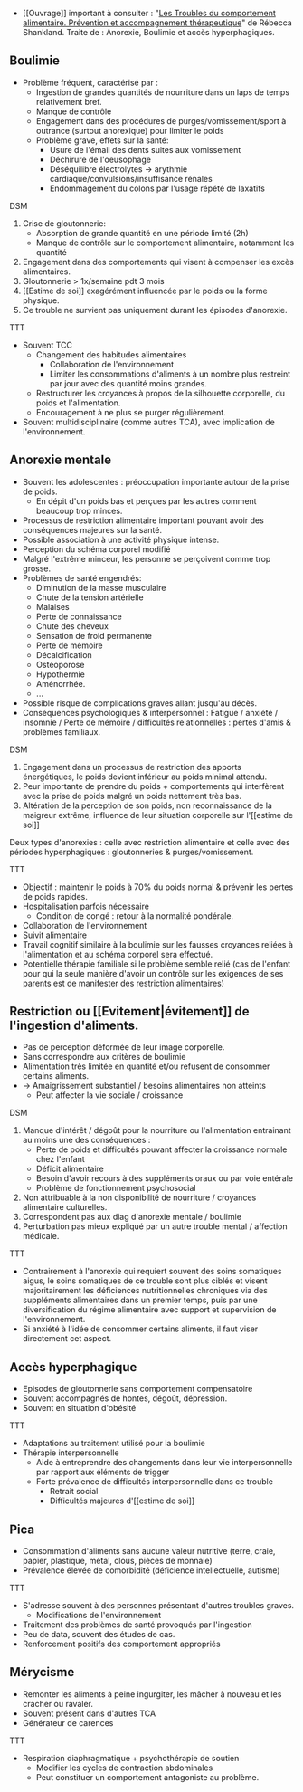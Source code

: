 
- [[Ouvrage]] important à consulter : "<u>Les Troubles du comportement alimentaire. Prévention et accompagnement thérapeutique</u>" de Rébecca Shankland. Traite de : Anorexie, Boulimie et accès hyperphagiques. 

## Boulimie 

- Problème fréquent, caractérisé par : 
	- Ingestion de grandes quantités de nourriture dans un laps de temps relativement bref.  
	- Manque de contrôle 
	- Engagement dans des procédures de purges/vomissement/sport à outrance (surtout anorexique) pour limiter le poids 
	- Problème grave, effets sur la santé:
		- Usure de l'émail des dents suites aux vomissement 
		- Déchirure de l'oeusophage 
		- Déséquilibre électrolytes -> arythmie cardiaque/convulsions/insuffisance rénales 
		- Endommagement du colons par l'usage répété de laxatifs 

DSM 
1. Crise de gloutonnerie:
	- Absorption de grande quantité en une période limité (2h)
	- Manque de contrôle sur le comportement alimentaire, notamment les quantité 
2. Engagement dans des comportements qui visent à compenser les excès alimentaires. 
3. Gloutonnerie > 1x/semaine pdt 3 mois 
4. [[Estime de soi]] exagérément influencée par le poids ou la forme physique.
5. Ce trouble ne survient pas uniquement durant les épisodes d'anorexie.

TTT
- Souvent TCC
	- Changement des habitudes alimentaires 
		- Collaboration de l'environnement 
		- Limiter les consommations d'aliments à un nombre plus restreint par jour avec des quantité moins grandes. 
	- Restructurer les croyances à propos de la silhouette corporelle, du poids et l'alimentation.
	- Encouragement à ne plus se purger régulièrement.
- Souvent multidisciplinaire (comme autres TCA), avec implication de l'environnement. 

## Anorexie mentale

- Souvent les adolescentes :  préoccupation importante autour de la prise de poids. 
	- En dépit d'un poids bas et perçues par les autres comment beaucoup trop minces. 
- Processus de restriction alimentaire important pouvant avoir des conséquences majeures sur la santé. 
- Possible association à une activité physique intense. 
- Perception du schéma corporel modifié
- Malgré l'extrême minceur, les personne se perçoivent comme trop grosse. 
- Problèmes de santé engendrés:
	- Diminution de la masse musculaire 
	- Chute de la tension artérielle 
	- Malaises
	- Perte de connaissance
	- Chute des cheveux 
	- Sensation de froid permanente 
	- Perte de mémoire 
	- Décalcification
	- Ostéoporose
	- Hypothermie 
	- Aménorrhée.
	- ...
- Possible risque de complications graves allant jusqu'au décès.
- Conséquences psychologiques & interpersonnel : Fatigue / anxiété / insomnie / Perte de mémoire / difficultés relationnelles : pertes d'amis & problèmes familiaux. 

DSM
1. Engagement dans un processus de restriction des apports énergétiques, le poids devient inférieur au poids minimal attendu.
2. Peur importante de prendre du poids + comportements qui interfèrent avec la prise de poids malgré un poids nettement très bas. 
3. Altération de la perception de son poids, non reconnaissance de la maigreur extrême, influence de leur situation corporelle sur l'[[estime de soi]]

Deux types d'anorexies : celle avec restriction alimentaire et celle avec des périodes hyperphagiques : gloutonneries & purges/vomissement. 

TTT

- Objectif : maintenir le poids à 70% du poids normal & prévenir les pertes de poids rapides. 
- Hospitalisation parfois nécessaire 
	- Condition de congé : retour à la normalité pondérale. 
- Collaboration de l'environnement 
- Suivit alimentaire 
- Travail cognitif similaire à la boulimie sur les fausses croyances reliées à l'alimentation et au schéma corporel sera effectué. 
- Potentielle thérapie familiale si le problème semble relié (cas de l'enfant pour qui la seule manière d'avoir un contrôle sur les exigences de ses parents est de manifester des restriction alimentaires)
## Restriction ou [[Evitement|évitement]] de l'ingestion d'aliments. 

- Pas de perception déformée de leur image corporelle. 
- Sans correspondre aux critères de boulimie 
- Alimentation très limitée en quantité et/ou refusent de consommer certains aliments.
- -> Amaigrissement substantiel / besoins alimentaires non atteints 
	- Peut affecter la vie sociale / croissance 

DSM
1. Manque d'intérêt / dégoût pour la nourriture ou l'alimentation entrainant au moins une des conséquences :
	- Perte de poids et difficultés pouvant affecter la croissance normale chez l'enfant 
	- Déficit alimentaire 
	- Besoin d'avoir recours à des suppléments oraux ou par voie entérale 
	- Problème de fonctionnement psychosocial 
2. Non attribuable à la non disponibilité de nourriture / croyances alimentaire culturelles. 
3. Correspondent pas aux diag d'anorexie mentale / boulimie 
4. Perturbation pas mieux expliqué par un autre trouble mental / affection médicale. 

TTT

- Contrairement à l'anorexie qui requiert souvent des soins somatiques aigus, le soins somatiques de ce trouble sont plus ciblés et visent majoritairement les déficiences nutritionnelles chroniques via des suppléments alimentaires dans un premier temps, puis par une diversification du régime alimentaire avec support et supervision de l'environnement. 
- Si anxiété à l'idée de consommer certains aliments, il faut viser directement cet aspect.

## Accès hyperphagique

- Episodes de gloutonnerie sans comportement compensatoire
- Souvent accompagnés de hontes, dégoût, dépression.
- Souvent en situation d'obésité 

TTT

- Adaptations au traitement utilisé pour la boulimie 
- Thérapie interpersonnelle 
	- Aide à entreprendre des changements dans leur vie interpersonnelle par rapport aux éléments de trigger 
	- Forte prévalence de difficultés interpersonnelle dans ce trouble 
		- Retrait social
		- Difficultés majeures d'[[estime de soi]]

## Pica 

- Consommation d'aliments sans aucune valeur nutritive (terre, craie, papier, plastique, métal, clous, pièces de monnaie)
- Prévalence élevée de comorbidité (déficience intellectuelle, autisme)

TTT 
- S'adresse souvent à des personnes présentant d'autres troubles graves.
	- Modifications de l'environnement 
- Traitement des problèmes de santé provoqués par l'ingestion
- Peu de data, souvent des études de cas.
- Renforcement positifs des comportement appropriés 

## Mérycisme 

- Remonter les aliments à peine ingurgiter, les mâcher à nouveau et les cracher ou ravaler.
- Souvent présent dans d'autres TCA
- Générateur de carences 

TTT 
- Respiration diaphragmatique + psychothérapie de soutien
	- Modifier les cycles de contraction abdominales 
	- Peut constituer un comportement antagoniste au problème. 

